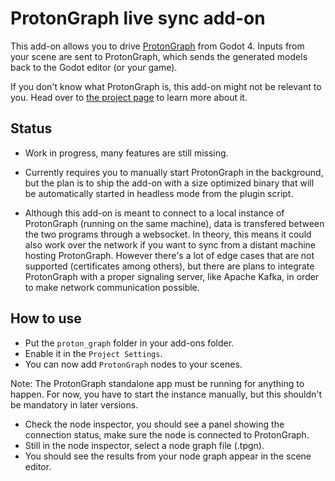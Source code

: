 # ProtonGraph live sync add-on

This add-on allows you to drive [ProtonGraph](https://github.com/protongraph/protongraph)
from Godot 4. Inputs from your scene are sent to ProtonGraph, which sends the
generated models back to the Godot editor (or your game).

If you don't know what ProtonGraph is, this add-on might not be relevant to you.
Head over to [the project page](https://github.com/protongraph/protongraph) to
learn more about it.


## Status

+ Work in progress, many features are still missing.

+ Currently requires you to manually start ProtonGraph in the background, but
the plan is to ship the add-on with a size optimized binary that will be
automatically started in headless mode from the plugin script.

+ Although this add-on is meant to connect to a local instance of ProtonGraph
(running on the same machine), data is transfered between the two programs
through a websocket.
In theory, this means it could also work over the network if you want to sync
from a distant machine hosting ProtonGraph.
However there's a lot of edge cases that are not supported (certificates among
others), but there are plans to integrate ProtonGraph with a proper signaling
server, like Apache Kafka, in order to make network communication possible.


## How to use

+ Put the `proton_graph` folder in your add-ons folder.
+ Enable it in the `Project Settings`.
+ You can now add `ProtonGraph` nodes to your scenes.

Note: The ProtonGraph standalone app must be running for anything to happen.
For now, you have to start the instance manually, but this shouldn't be
mandatory in later versions.

+ Check the node inspector, you should see a panel showing the connection
status, make sure the node is connected to ProtonGraph.
+ Still in the node inspector, select a node graph file (.tpgn).
+ You should see the results from your node graph appear in the scene editor.

